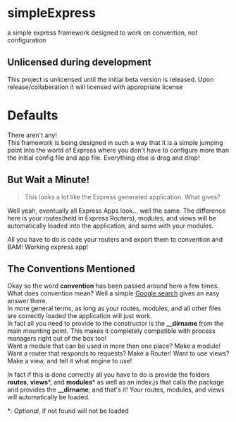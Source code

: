 # simpleExpress
a simple express framework designed to work on convention, not configuration

## Unlicensed during development
This project is unlicensed until the initial beta version is released. Upon release/collaberation it will licensed with appropriate license

# Defaults
There aren't any!  
This framework is being designed in such a way that it is a simple jumping point into the world of Express where you don't have to configure more than the initial config file and app file. Everything else is drag and drop!
## But Wait a Minute!
> This looks a lot like the Express generated application. What gives?

Well yeah, eventually all Express Apps look... well the same. The difference here is your routes(held in Express Routers), modules, and views will be automatically loaded into the application, and same with your modules.

All you have to do is code your routers and export them to convention and BAM! Working express app!
## The Conventions Mentioned
Okay so the word **convention** has been passed around here a few times. What does convention mean? Well a simple [Google search](https://google.com) gives an easy answer there.  
In more general terms, as long as your routes, modules, and all other files are correctly loaded the application will just work.  
In fact all you need to provide to the constructor is the **__dirname** from the main mounting point. This makes it completely compatible with process managers right out of the box too!  
Want a module that can be used in more than one place? Make a module!  
Want a router that responds to requests? Make a Router!
Want to use views? Make a view, and tell it what engine to use!

In fact if this is done correctly all you have to do is provide the folders **routes**, **views**\*, and **modules**\* as well as an index.js that calls the package and provides the **__dirname**, and that's it! Your routes, modules, and views will automatically be loaded.


\*: *Optional*, if not found will not be loaded
